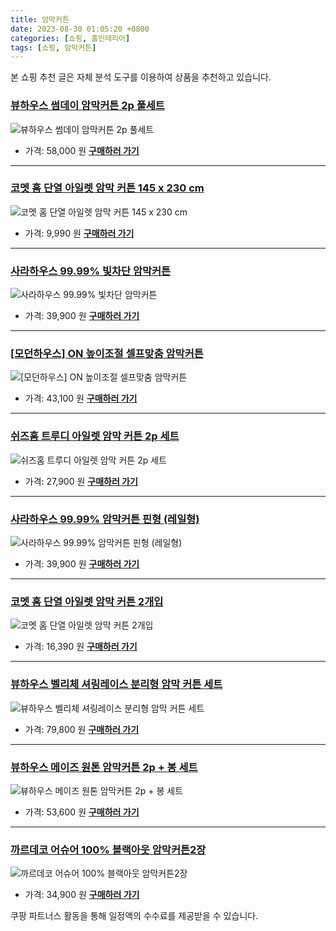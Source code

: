 ```yaml
---
title: 암막커튼
date: 2023-08-30 01:05:20 +0800
categories: [쇼핑, 홈인테리어]
tags: [쇼핑, 암막커튼]
---
```

본 쇼핑 추천 글은 자체 분석 도구를 이용하여 상품을 추천하고 있습니다.
### [뷰하우스 썸데이 암막커튼 2p 풀세트](https://link.coupang.com/re/AFFSDP?lptag=AF1030537&pageKey=105125241&itemId=318583758&vendorItemId=3781855249&traceid=V0-153-985689d6ee54a580&clickBeacon=Q5OKTy7Ke8I6AFyCLwxVShDH6Q4n%2FatQr%2F30LwApOLplbq1m09xyLIu2oAWcnYrQ3k0H4rPWu0okZXcv921a%2BxUdtGo6aDxU4V8KcUJGztNr5JOFlWmZ%2F3md9ckgpnZsMNEHWt%2B%2FQtKmL%2FXLsqD2F6ZPuv8pz8UlYOIUalZxb08%2B3%2BrSZykQ%2FdcBAW%2BlgJz3F2eAxBoVd1NVSli0eGHFX989I%2B54n8%2FW08o%2FydbVKix2wYj9J%2FOP1VvMzPBkR0l5ijwsJZoT1kHtG4pfPh8bGXsz8wRt67nRqrPFDdgpddSvYhCiBjZpwTQ3nViD1YoXaX%2BcbiQ90nocyvHOLT%2BKhfKLx3cYXwBztsrIupRo8pDrSoAXInrwHfjaRX6p%2BrKDxqN3p%2FY5VB5PFVqD1A%2FdcgllTqWcLBr9BxopiEMAkBJSSDzqcsGwtbL%2BtxH9dfLVY%2FB3NECSnHnZcAvx5qf5jH42aVhPdNsO87Vn9iNfZL%2F%2FdaHzngxAjq23%2BHgLePPbprOO%2BkvxJzzMOTQbhxdQtPzMzi0x7FhvagkTt5ULFpO0cVnCHyjletR4ZtgmRAQxZIO6E4lKFIjAzMj2fvGg1TFJhwdPzKCTyiz7i8zqSAwN86DYYxy0jzFojwuxCi7ll%2FvphNAqIltTFwCOUjLSu6GBocbkfK%2BgXrbjkEn4c7KJM8pKFr7YEz1GZid3payKPRQvUzwOCcI8I373Abzul8p%2BWGayktQuWLb7%2BMeRzoy7EKrQyg9KVrpuQGn3EJNpLN8F%2FLZSuHiNMODQ6fn4EPlvxMLtBUj7evP2S0OnNQFbazEwXlUWLBEH7UWWqsrhgJnsH22IjX6eLdQMz3x%2BZ30vO07MdP8IWRLQ5L%2Fb7%2Fg%3D&requestid=20230907010521067003566465&token=31850C%7CMIXED)
![뷰하우스 썸데이 암막커튼 2p 풀세트](https://ads-partners.coupang.com/image1/7XJPtJXQqubDbhgX7eUph3kD8M6bSEstT7x_YexuK-jK_LYwG9xEF_q6O2F5LigtUP59fxAB8gXc-hgIZJAP_LqhnYJ3FFkk1gA7-tNaCEUrtPqIhGPojX0UuaPND2sv8wxqhrjUfLGB2J4Fip1B3Rii7K2PFrydm7-R6sCpZZfg8GsszSpSQVP2mXn7fUa431sQWcTjAR3IADOLb-VOViGbloq6Urroa2QeCy_EJM1Y6tLKxmIcrwtxCauESVLHl6Ke-8yZw0ZPMUj9cwRFFqfPiBM=)
- 가격: 58,000 원
[**구매하러 가기**](https://link.coupang.com/re/AFFSDP?lptag=AF1030537&pageKey=105125241&itemId=318583758&vendorItemId=3781855249&traceid=V0-153-985689d6ee54a580&clickBeacon=Q5OKTy7Ke8I6AFyCLwxVShDH6Q4n%2FatQr%2F30LwApOLplbq1m09xyLIu2oAWcnYrQ3k0H4rPWu0okZXcv921a%2BxUdtGo6aDxU4V8KcUJGztNr5JOFlWmZ%2F3md9ckgpnZsMNEHWt%2B%2FQtKmL%2FXLsqD2F6ZPuv8pz8UlYOIUalZxb08%2B3%2BrSZykQ%2FdcBAW%2BlgJz3F2eAxBoVd1NVSli0eGHFX989I%2B54n8%2FW08o%2FydbVKix2wYj9J%2FOP1VvMzPBkR0l5ijwsJZoT1kHtG4pfPh8bGXsz8wRt67nRqrPFDdgpddSvYhCiBjZpwTQ3nViD1YoXaX%2BcbiQ90nocyvHOLT%2BKhfKLx3cYXwBztsrIupRo8pDrSoAXInrwHfjaRX6p%2BrKDxqN3p%2FY5VB5PFVqD1A%2FdcgllTqWcLBr9BxopiEMAkBJSSDzqcsGwtbL%2BtxH9dfLVY%2FB3NECSnHnZcAvx5qf5jH42aVhPdNsO87Vn9iNfZL%2F%2FdaHzngxAjq23%2BHgLePPbprOO%2BkvxJzzMOTQbhxdQtPzMzi0x7FhvagkTt5ULFpO0cVnCHyjletR4ZtgmRAQxZIO6E4lKFIjAzMj2fvGg1TFJhwdPzKCTyiz7i8zqSAwN86DYYxy0jzFojwuxCi7ll%2FvphNAqIltTFwCOUjLSu6GBocbkfK%2BgXrbjkEn4c7KJM8pKFr7YEz1GZid3payKPRQvUzwOCcI8I373Abzul8p%2BWGayktQuWLb7%2BMeRzoy7EKrQyg9KVrpuQGn3EJNpLN8F%2FLZSuHiNMODQ6fn4EPlvxMLtBUj7evP2S0OnNQFbazEwXlUWLBEH7UWWqsrhgJnsH22IjX6eLdQMz3x%2BZ30vO07MdP8IWRLQ5L%2Fb7%2Fg%3D&requestid=20230907010521067003566465&token=31850C%7CMIXED)
---
### [코멧 홈 단열 아일렛 암막 커튼 145 x 230 cm](https://link.coupang.com/re/AFFSDP?lptag=AF1030537&pageKey=180352941&itemId=536034149&vendorItemId=84147362569&traceid=V0-153-d32e09ffcc978ae2&requestid=20230907010521067003566465&token=31850C%7CMIXED)
![코멧 홈 단열 아일렛 암막 커튼 145 x 230 cm](https://ads-partners.coupang.com/image1/xn-EZy2vs_j4XBLrxtPm_ncW0AJjtTeyxa9F61r758pmGT6yauCIcfbogUQeKXCBTGdj-G7B6pE7yngsU55niase5Mhkkt_UxhFa7ibLy02gH9C-g4iLOEsHKXd3yTLasB876qiWLZevbkfj1Hi5Dym5Qc-uuKtfu-gn4r4Nn0i53DE3qYb_5saeWHODPsrNDW7fF6QwLWxb-2UWUOPhVMRESMm-y2Vpv5TrgiJAnOoxC9gUDH4-vvX4Vlnvhz1zUQmBELZBC2qYP7kJjrbOQu4=)
- 가격: 9,990 원
[**구매하러 가기**](https://link.coupang.com/re/AFFSDP?lptag=AF1030537&pageKey=180352941&itemId=536034149&vendorItemId=84147362569&traceid=V0-153-d32e09ffcc978ae2&requestid=20230907010521067003566465&token=31850C%7CMIXED)
---
### [사라하우스 99.99% 빛차단 암막커튼](https://link.coupang.com/re/AFFSDP?lptag=AF1030537&pageKey=1474420347&itemId=14397682046&vendorItemId=81641835786&traceid=V0-153-96f513d0fed41948&requestid=20230907010521067003566465&token=31850C%7CMIXED)
![사라하우스 99.99% 빛차단 암막커튼](https://ads-partners.coupang.com/image1/scXzt3ebvwNEir2psYzFnUEuKc0i0cbQ8j7MAmL_aBn74P5yHLisLDK4OuStpgW27jAgUsTonQfoyYiYG9COwWR0-OADDpm7CRkRVD5Z4oniQKfa4c9BNX8r3pX503FINmzCLoAp_64TlmvuV1g3YubzdtStIMY8tTrBPm0dM9Ft5KPgcrN59nxh8-TjieVTd7fTqW9NpSizjCXHyV5cD-0viUqTBpQmi_HHBSoV9YOckFAG4vGDy1YnbmvTRGwH8Jq-dtoxf5IT0LK0ZF0O1y8=)
- 가격: 39,900 원
[**구매하러 가기**](https://link.coupang.com/re/AFFSDP?lptag=AF1030537&pageKey=1474420347&itemId=14397682046&vendorItemId=81641835786&traceid=V0-153-96f513d0fed41948&requestid=20230907010521067003566465&token=31850C%7CMIXED)
---
### [[모던하우스] ON 높이조절 셀프맞춤 암막커튼](https://link.coupang.com/re/AFFSDP?lptag=AF1030537&pageKey=6532600867&itemId=18591309656&vendorItemId=86762960055&traceid=V0-153-64cb31500a00121c&clickBeacon=Q5OKTy7Ke8I6AFyCLwxVShDH6Q4n%2FatQr%2F30LwApOLplbq1m09xyLIu2oAWcnYrQ3k0H4rPWu0okZXcv921a%2B4HrysJ48LWv5BB0g2thVcRr5JOFlWmZ%2F3md9ckgpnZsrS2iHAhaE7tolRRhLXCTSrlhe5jNWXMnxlY3ZmeMJGs%2B3%2BrSZykQ%2FdcBAW%2BlgJz3F2eAxBoVd1NVSli0eGHFX989I%2B54n8%2FW08o%2FydbVKix2wYj9J%2FOP1VvMzPBkR0l5BjZTfN%2BTUEtvAuOGitXgqwgeoQF4rItNMCHC%2FBNk%2FQIyF%2BDdrvD6RlWp1uk5ZsdjRabmQ69JiAhFRXjjhbjLgfKLx3cYXwBztsrIupRo8pBxldA9FpuU8Zo5yZILRmanxqN3p%2FY5VB5PFVqD1A%2FdcgllTqWcLBr9BxopiEMAkBKuhl3IxervmYQW2kzQCL9yAEy2lO3YLlcx5pZI2kgGmZ4IPIs%2BkB4jeiwDtmjxlJLleszzrZ6JV2Ho12%2B1cfXX0hmH6Zr7e89pz1Mxh8rZmak9DObm7SJZgHOpLCTMkhUjGjjNiA4YyNSonL%2BrWNHn8%2FT4a6W%2FPgAAonanocPnX5JCDZ9mlqLDIA66Id%2BCbvDD2n%2Fnts34liPyi3oys1YMi1Djep7yGZjtFLtMW3AlxAqONGVoNg4Nn4VZhF0J5UCRCE9b4IbYYQ8DIC2u1hwXDy2Gr6sxGx2tW2BAJQmPVb6gdXnYOe083oI2QGq4F2iu6nYVCpQ6YwHKMV8FFTwWARESZhN%2BxfCMsA1C2MsmV%2FT6skzMJwo7pBGJzKGLgm4NSfWFaD8rfv%2BNbZsQaZstIgbugQkgrCBZFkInXFHLiaHUodRQKSfApsy1nfTpi%2Fk%3D&requestid=20230907010521067003566465&token=31850C%7CMIXED)
![[모던하우스] ON 높이조절 셀프맞춤 암막커튼](https://ads-partners.coupang.com/image1/W1f4WoGiKuZo2kCPW17o20g8gbYJHOGOVAtXFBkgAbRjfgfvuwoVTXOd_RgcmU5wLkR7Y9QfSouu-cdo6VfsWNcGKpAOCCqkeCtgh8KpfeNmDUF2GHh0LId9EEHyPRTWePk1kLKjLbUQT5qmP0Fk9qMZrZGrUZwhOmqyq2gYyGkaJum4M8AA3g9A7JyDiss-_jjb2ygBRV9Nr9QuDwbf0MZUnQikfE2HKCkZpOSOwHgjLfX3nwElG0vq2DmsIxSJQnK9X4M-Onbw-gXZd_wVuCZYc7mjIKTxD-kk3NSX8v7XbddqaJk=)
- 가격: 43,100 원
[**구매하러 가기**](https://link.coupang.com/re/AFFSDP?lptag=AF1030537&pageKey=6532600867&itemId=18591309656&vendorItemId=86762960055&traceid=V0-153-64cb31500a00121c&clickBeacon=Q5OKTy7Ke8I6AFyCLwxVShDH6Q4n%2FatQr%2F30LwApOLplbq1m09xyLIu2oAWcnYrQ3k0H4rPWu0okZXcv921a%2B4HrysJ48LWv5BB0g2thVcRr5JOFlWmZ%2F3md9ckgpnZsrS2iHAhaE7tolRRhLXCTSrlhe5jNWXMnxlY3ZmeMJGs%2B3%2BrSZykQ%2FdcBAW%2BlgJz3F2eAxBoVd1NVSli0eGHFX989I%2B54n8%2FW08o%2FydbVKix2wYj9J%2FOP1VvMzPBkR0l5BjZTfN%2BTUEtvAuOGitXgqwgeoQF4rItNMCHC%2FBNk%2FQIyF%2BDdrvD6RlWp1uk5ZsdjRabmQ69JiAhFRXjjhbjLgfKLx3cYXwBztsrIupRo8pBxldA9FpuU8Zo5yZILRmanxqN3p%2FY5VB5PFVqD1A%2FdcgllTqWcLBr9BxopiEMAkBKuhl3IxervmYQW2kzQCL9yAEy2lO3YLlcx5pZI2kgGmZ4IPIs%2BkB4jeiwDtmjxlJLleszzrZ6JV2Ho12%2B1cfXX0hmH6Zr7e89pz1Mxh8rZmak9DObm7SJZgHOpLCTMkhUjGjjNiA4YyNSonL%2BrWNHn8%2FT4a6W%2FPgAAonanocPnX5JCDZ9mlqLDIA66Id%2BCbvDD2n%2Fnts34liPyi3oys1YMi1Djep7yGZjtFLtMW3AlxAqONGVoNg4Nn4VZhF0J5UCRCE9b4IbYYQ8DIC2u1hwXDy2Gr6sxGx2tW2BAJQmPVb6gdXnYOe083oI2QGq4F2iu6nYVCpQ6YwHKMV8FFTwWARESZhN%2BxfCMsA1C2MsmV%2FT6skzMJwo7pBGJzKGLgm4NSfWFaD8rfv%2BNbZsQaZstIgbugQkgrCBZFkInXFHLiaHUodRQKSfApsy1nfTpi%2Fk%3D&requestid=20230907010521067003566465&token=31850C%7CMIXED)
---
### [쉬즈홈 트루디 아일렛 암막 커튼 2p 세트](https://link.coupang.com/re/AFFSDP?lptag=AF1030537&pageKey=5581290949&itemId=125143272&vendorItemId=3255615523&traceid=V0-153-267da6d40865ce55&requestid=20230907010521067003566465&token=31850C%7CMIXED)
![쉬즈홈 트루디 아일렛 암막 커튼 2p 세트](https://ads-partners.coupang.com/image1/MG0HtObHUq2UAkHYMA93FIC7IyGwXqRQ5MT5lqTwqMT_mH41FX2WygvvPufAtUMQxuOIrFVr8eRC4Yb_zsGstd4Q3IQtwXMAZwKK-N4N1ZnWuSgrXXfWrT3tZkUHJzEuAHUR7-ya10FLF15nnECs1a2tcq5Mv1eERItp9xHBJQ1MlkfOMtus9wkj0tAsWbfaYUd4LyQru5TbF2zqiwcTPyIQ2ggyeCVw3AZUH9iZN5479pVSjfwBxcmFMgbb8SL1ruUxkSM-2A_MAe8sJRs0kw==)
- 가격: 27,900 원
[**구매하러 가기**](https://link.coupang.com/re/AFFSDP?lptag=AF1030537&pageKey=5581290949&itemId=125143272&vendorItemId=3255615523&traceid=V0-153-267da6d40865ce55&requestid=20230907010521067003566465&token=31850C%7CMIXED)
---
### [사라하우스 99.99% 암막커튼 핀형 (레일형)](https://link.coupang.com/re/AFFSDP?lptag=AF1030537&pageKey=6855892737&itemId=16349883761&vendorItemId=85249693911&traceid=V0-153-37fe2a379de9def6&clickBeacon=Q5OKTy7Ke8I6AFyCLwxVShDH6Q4n%2FatQr%2F30LwApOLplbq1m09xyLIu2oAWcnYrQ3k0H4rPWu0okZXcv921a%2B57o9sQUgQHH5tckaC3ed1Br5JOFlWmZ%2F3md9ckgpnZsx%2FsryNhOcrrt5HN3PVQsTRdFPc3rZ4hor74%2FJPwUPA4%2B3%2BrSZykQ%2FdcBAW%2BlgJz3F2eAxBoVd1NVSli0eGHFX989I%2B54n8%2FW08o%2FydbVKix2wYj9J%2FOP1VvMzPBkR0l51VznWXR3aBgonqF44wcEFhb9nri5Z9tfvC93hN9vl2xxPQMHlhwZE1bSfCNCLE8Ag2%2BwSEXHvFDZIYlJw51N2oGw6sQg8AprHcRaAkEckmbRcHR%2BImfmNYQyynCobFWhdxkn8pLvSY2qR7IqqdyOf126dovxCCTm44tfGZ0PWcMgsQ3PGl4FtD%2FyPKBH9xFaueR0qIlMImJ73W62%2FAlUa342aVhPdNsO87Vn9iNfZL%2F%2FdaHzngxAjq23%2BHgLePPbprOO%2BkvxJzzMOTQbhxdQtPzMzi0x7FhvagkTt5ULFpO0cVnCHyjletR4ZtgmRAQxZIO6E4lKFIjAzMj2fvGg1TFJhwdPzKCTyiz7i8zqSAwN86DYYxy0jzFojwuxCi7ll%2FvphNAqIltTFwCOUjLSu6GBocbkfK%2BgXrbjkEn4c7KJM8pKFr7YEz1GZid3payKPRQvUzwOCcI8I373Abzul8p%2BWGayktQuWLb7%2BMeRzoy7EKrQyg9KVrpuQGn3EJNpLN8F%2FLZSuHiNMODQ6fn4EPlvxMLtBUj7evP2S0OnNQFbazEwXlUWLBEH7UWWqsrhgJnsH22IjX6eLdQMz3x%2BZ30vO07MdP8IWRLQ5L%2Fb7%2Fg%3D&requestid=20230907010521067003566465&token=31850C%7CMIXED)
![사라하우스 99.99% 암막커튼 핀형 (레일형)](https://ads-partners.coupang.com/image1/YUozuJ91U5N8omz-YWvdysq7boxHPIRnK24wAAyp2y_fX_KY6BtNP2o_PREIGqt78ElwA0GyDq631N0u15Ofg8Ewwn0LAJPNopkb_E06AIruZIyOOmzL7ts4yWFCLRKoP7Ky5V0sAT6DZ_5Fu4Ph0L4FNmBFEdCksFq94hef6U6s2SSJnWV72wa273dMjvOrgpRCcdBKmZbCdwgX1ehBPp3mZB5g6NXfKKJYulNbE32EThIfrCqNEDITpnvsYGaRu-2zgitCgCIx3aS7mfcqRtUGZotLbVMvDc2LBwL4063dglhyBA==)
- 가격: 39,900 원
[**구매하러 가기**](https://link.coupang.com/re/AFFSDP?lptag=AF1030537&pageKey=6855892737&itemId=16349883761&vendorItemId=85249693911&traceid=V0-153-37fe2a379de9def6&clickBeacon=Q5OKTy7Ke8I6AFyCLwxVShDH6Q4n%2FatQr%2F30LwApOLplbq1m09xyLIu2oAWcnYrQ3k0H4rPWu0okZXcv921a%2B57o9sQUgQHH5tckaC3ed1Br5JOFlWmZ%2F3md9ckgpnZsx%2FsryNhOcrrt5HN3PVQsTRdFPc3rZ4hor74%2FJPwUPA4%2B3%2BrSZykQ%2FdcBAW%2BlgJz3F2eAxBoVd1NVSli0eGHFX989I%2B54n8%2FW08o%2FydbVKix2wYj9J%2FOP1VvMzPBkR0l51VznWXR3aBgonqF44wcEFhb9nri5Z9tfvC93hN9vl2xxPQMHlhwZE1bSfCNCLE8Ag2%2BwSEXHvFDZIYlJw51N2oGw6sQg8AprHcRaAkEckmbRcHR%2BImfmNYQyynCobFWhdxkn8pLvSY2qR7IqqdyOf126dovxCCTm44tfGZ0PWcMgsQ3PGl4FtD%2FyPKBH9xFaueR0qIlMImJ73W62%2FAlUa342aVhPdNsO87Vn9iNfZL%2F%2FdaHzngxAjq23%2BHgLePPbprOO%2BkvxJzzMOTQbhxdQtPzMzi0x7FhvagkTt5ULFpO0cVnCHyjletR4ZtgmRAQxZIO6E4lKFIjAzMj2fvGg1TFJhwdPzKCTyiz7i8zqSAwN86DYYxy0jzFojwuxCi7ll%2FvphNAqIltTFwCOUjLSu6GBocbkfK%2BgXrbjkEn4c7KJM8pKFr7YEz1GZid3payKPRQvUzwOCcI8I373Abzul8p%2BWGayktQuWLb7%2BMeRzoy7EKrQyg9KVrpuQGn3EJNpLN8F%2FLZSuHiNMODQ6fn4EPlvxMLtBUj7evP2S0OnNQFbazEwXlUWLBEH7UWWqsrhgJnsH22IjX6eLdQMz3x%2BZ30vO07MdP8IWRLQ5L%2Fb7%2Fg%3D&requestid=20230907010521067003566465&token=31850C%7CMIXED)
---
### [코멧 홈 단열 아일렛 암막 커튼 2개입](https://link.coupang.com/re/AFFSDP?lptag=AF1030537&pageKey=6711426204&itemId=15582502876&vendorItemId=84147368793&traceid=V0-153-5709554cb24d4987&requestid=20230907010521067003566465&token=31850C%7CMIXED)
![코멧 홈 단열 아일렛 암막 커튼 2개입](https://ads-partners.coupang.com/image1/2RtCrqk3nUGso0T_2YNPTTmQPMeoHt3FaCxk0mPwkpxhWBmq5ZhoSJsGfNamOVEODBv5i67MTua_ec45-FdfehMj3VglNGWthb-XL62UmFq8pWnTHsNAAsW0mBT8-huS6cv5X93RDzI5B5C_PkzUwFkp2WjeDGcMXsheDtfXEYReRneFqCZuzl1oQnMnOuF5aZz754_PoV7FftFTeRlVkCUYE_kJPkBja8D0wh07GNXdx0-mmETzloLOZ6e6hL0k3C0gUvv1KnaXGEdjfteHoA==)
- 가격: 16,390 원
[**구매하러 가기**](https://link.coupang.com/re/AFFSDP?lptag=AF1030537&pageKey=6711426204&itemId=15582502876&vendorItemId=84147368793&traceid=V0-153-5709554cb24d4987&requestid=20230907010521067003566465&token=31850C%7CMIXED)
---
### [뷰하우스 벨리체 셔링레이스 분리형 암막 커튼 세트](https://link.coupang.com/re/AFFSDP?lptag=AF1030537&pageKey=6639204246&itemId=15169423364&vendorItemId=82390769373&traceid=V0-153-a23eca614d38e496&clickBeacon=Q5OKTy7Ke8I6AFyCLwxVShDH6Q4n%2FatQr%2F30LwApOLplbq1m09xyLIu2oAWcnYrQ3k0H4rPWu0okZXcv921a%2B%2BQu2FyR%2FN8D2o8%2BoG7aOiRr5JOFlWmZ%2F3md9ckgpnZsmYvhnPvm2hdd%2BsI8zgxekUz%2FRTdGzlU%2F%2FR9HX%2F8yufU%2B3%2BrSZykQ%2FdcBAW%2BlgJz3F2eAxBoVd1NVSli0eGHFX989I%2B54n8%2FW08o%2FydbVKix2wYj9J%2FOP1VvMzPBkR0l5HAioesQZ46WccdWQB%2F%2BNnmlkS2x3pnNH0AzgQo1mehG4tB3kN3RPq974u%2FXSpTXsat%2Fue299BpqLg1HbcZCGwoGw6sQg8AprHcRaAkEckmbJiO%2BO1bc7ZFUXr%2Bflb0t0dxkn8pLvSY2qR7IqqdyOf126dovxCCTm44tfGZ0PWcN0fuIpoGmMwxI2%2BzqanmLRZX%2FHfnVsR%2F9qUR0%2FaR%2FLK342aVhPdNsO87Vn9iNfZL%2F%2FdaHzngxAjq23%2BHgLePPbprOO%2BkvxJzzMOTQbhxdQtPzMzi0x7FhvagkTt5ULFpO0cVnCHyjletR4ZtgmRAQxZIO6E4lKFIjAzMj2fvGg1TFJhwdPzKCTyiz7i8zqSAwN86DYYxy0jzFojwuxCi7ll%2FvphNAqIltTFwCOUjLSu6GBocbkfK%2BgXrbjkEn4c7KJM8pKFr7YEz1GZid3payKPRQvUzwOCcI8I373Abzul8p%2BWGayktQuWLb7%2BMeRzoy7EKrQyg9KVrpuQGn3EJNpLN8F%2FLZSuHiNMODQ6fn4EPlvxMLtBUj7evP2S0OnNQFbazEwXlUWLBEH7UWWqsrhgJnsH22IjX6eLdQMz3x%2BZ30vO07MdP8IWRLQ5L%2Fb7%2Fg%3D&requestid=20230907010521067003566465&token=31850C%7CMIXED)
![뷰하우스 벨리체 셔링레이스 분리형 암막 커튼 세트](https://ads-partners.coupang.com/image1/t7wkmVfPMew6Qnvdt2S3w5X-3vomXWSzVlUa9A6Is_gRzFqluXhCXvrAIGi95EyHES8rjNlbJkcU178MzEwaaGNn-k715Qpg6TQH9_F4oF6EFSGFDzO3J2vluvaEOydEH36LpoXWBNZiKFyakrnLynNkd-ntYu5AdwzAT0DKY4BGv96w98yjllrYv5pXnUa7D6Tgul-7yuBFU6XsrAbi_l8hECO8MsMgjiFokcN4uUh8YCtxcq_kNcwl6k2aLhPVw9dw9Xgfg6BwiazN0Fw=)
- 가격: 79,800 원
[**구매하러 가기**](https://link.coupang.com/re/AFFSDP?lptag=AF1030537&pageKey=6639204246&itemId=15169423364&vendorItemId=82390769373&traceid=V0-153-a23eca614d38e496&clickBeacon=Q5OKTy7Ke8I6AFyCLwxVShDH6Q4n%2FatQr%2F30LwApOLplbq1m09xyLIu2oAWcnYrQ3k0H4rPWu0okZXcv921a%2B%2BQu2FyR%2FN8D2o8%2BoG7aOiRr5JOFlWmZ%2F3md9ckgpnZsmYvhnPvm2hdd%2BsI8zgxekUz%2FRTdGzlU%2F%2FR9HX%2F8yufU%2B3%2BrSZykQ%2FdcBAW%2BlgJz3F2eAxBoVd1NVSli0eGHFX989I%2B54n8%2FW08o%2FydbVKix2wYj9J%2FOP1VvMzPBkR0l5HAioesQZ46WccdWQB%2F%2BNnmlkS2x3pnNH0AzgQo1mehG4tB3kN3RPq974u%2FXSpTXsat%2Fue299BpqLg1HbcZCGwoGw6sQg8AprHcRaAkEckmbJiO%2BO1bc7ZFUXr%2Bflb0t0dxkn8pLvSY2qR7IqqdyOf126dovxCCTm44tfGZ0PWcN0fuIpoGmMwxI2%2BzqanmLRZX%2FHfnVsR%2F9qUR0%2FaR%2FLK342aVhPdNsO87Vn9iNfZL%2F%2FdaHzngxAjq23%2BHgLePPbprOO%2BkvxJzzMOTQbhxdQtPzMzi0x7FhvagkTt5ULFpO0cVnCHyjletR4ZtgmRAQxZIO6E4lKFIjAzMj2fvGg1TFJhwdPzKCTyiz7i8zqSAwN86DYYxy0jzFojwuxCi7ll%2FvphNAqIltTFwCOUjLSu6GBocbkfK%2BgXrbjkEn4c7KJM8pKFr7YEz1GZid3payKPRQvUzwOCcI8I373Abzul8p%2BWGayktQuWLb7%2BMeRzoy7EKrQyg9KVrpuQGn3EJNpLN8F%2FLZSuHiNMODQ6fn4EPlvxMLtBUj7evP2S0OnNQFbazEwXlUWLBEH7UWWqsrhgJnsH22IjX6eLdQMz3x%2BZ30vO07MdP8IWRLQ5L%2Fb7%2Fg%3D&requestid=20230907010521067003566465&token=31850C%7CMIXED)
---
### [뷰하우스 메이즈 원톤 암막커튼 2p + 봉 세트](https://link.coupang.com/re/AFFSDP?lptag=AF1030537&pageKey=5372913328&itemId=7958825082&vendorItemId=75247890268&traceid=V0-153-690a53dc622de275&requestid=20230907010521067003566465&token=31850C%7CMIXED)
![뷰하우스 메이즈 원톤 암막커튼 2p + 봉 세트](https://ads-partners.coupang.com/image1/Jyxyk2SbXXyrLlGZJ0_ra4SwxMD-R3vceUrxtFy3IbTBG6jQeGnvjQwQTYyGtDO97FWy3NxOabKsaKhk4u5xfNODHs637HlNB4QNPwy9RzVttbHqXykhuCVNd8Y_Vwf-AUW9ky9r5thqLUVT3okWFxb6QnFYyzQXaU-QN0JieXzQoKXiP_MoT0rMzxdxPmQI5ZfHCXYjQXbuXfCFZISMTjc5fDD5mIJgeOlCxvf0pZvm44KpKWMVusJSNiaswI0DhCYs-OsFyiDkbWcdXROg3Zs=)
- 가격: 53,600 원
[**구매하러 가기**](https://link.coupang.com/re/AFFSDP?lptag=AF1030537&pageKey=5372913328&itemId=7958825082&vendorItemId=75247890268&traceid=V0-153-690a53dc622de275&requestid=20230907010521067003566465&token=31850C%7CMIXED)
---
### [까르데코 어슈어 100% 블랙아웃 암막커튼2장](https://link.coupang.com/re/AFFSDP?lptag=AF1030537&pageKey=4730630515&itemId=5994790733&vendorItemId=73292584931&traceid=V0-153-8034af9c89381a9b&clickBeacon=Q5OKTy7Ke8I6AFyCLwxVShDH6Q4n%2FatQr%2F30LwApOLplbq1m09xyLIu2oAWcnYrQ3k0H4rPWu0okZXcv921a%2B0Jk06sf4RLzfqshW%2F9BzEkyrzNbyuTAGSE%2BIH%2FSOLoza0GK0ReXiGxNwe4%2B3GDRIEJFi0FcyZW5X6%2FYb%2BWtHWo%2B3%2BrSZykQ%2FdcBAW%2BlgJz3F2eAxBoVd1NVSli0eGHFX989I%2B54n8%2FW08o%2FydbVKix2wYj9J%2FOP1VvMzPBkR0l5ijwsJZoT1kHtG4pfPh8bGffHT76ciNWBeWpaIZGuaHyiJ4Q%2F01z2AaPupjgETDOBaX%2BcbiQ90nocyvHOLT%2BKhfKLx3cYXwBztsrIupRo8pBt0Q2JYgp9U72TldWGlXkCxqN3p%2FY5VB5PFVqD1A%2FdcgllTqWcLBr9BxopiEMAkBLGJnLHYwl8aFpp2JDu%2FaHsKnxqSuvVkXXC4NcVyK73Qj4T4OXphpHPdun9wMK4mtrleszzrZ6JV2Ho12%2B1cfXX0hmH6Zr7e89pz1Mxh8rZmak9DObm7SJZgHOpLCTMkhUjGjjNiA4YyNSonL%2BrWNHn8%2FT4a6W%2FPgAAonanocPnX5JCDZ9mlqLDIA66Id%2BCbvDD2n%2Fnts34liPyi3oys1YMi1Djep7yGZjtFLtMW3AlxAqONGVoNg4Nn4VZhF0J5UCRCE9b4IbYYQ8DIC2u1hwXDy2Gr6sxGx2tW2BAJQmPVb6gdXnYOe083oI2QGq4F2iu6nYVCpQ6YwHKMV8FFTwWARESZhN%2BxfCMsA1C2MsmV%2FT6skzMJwo7pBGJzKGLgm4NSfWFaD8rfv%2BNbZsQaZstIgbugQkgrCBZFkInXFHLiaHUodRQKSfApsy1nfTpi%2Fk%3D&requestid=20230907010521067003566465&token=31850C%7CMIXED)
![까르데코 어슈어 100% 블랙아웃 암막커튼2장](https://ads-partners.coupang.com/image1/nLQpR1kj4CCkgDv8nKHAYHWFF0XWgz4X68r3YBeRk7achwzPoJMTqgrp-33OGwVrMm3z4F2P23B7x-2FASGIXAmkgRK8OqMgTPmjoBw9Y5vN60PGj8yUR8fLskSWF2WhCpHGLPxZgoQIMJb4WnOiw-cYZtwaKVDTCdGtFHbQK9pKq-2sNnYEdJzbZdxKvqOdV1IFmMjhxgJqNr9MBNhdyny0dbl_vTFhw21zlDUrXpA-1pgSOE7koTULMDIToT1k2q_vTR0AoLSbkL_7V6YYhLKxZSSMpeJJX1bFWMIqgZ4WeLqU)
- 가격: 34,900 원
[**구매하러 가기**](https://link.coupang.com/re/AFFSDP?lptag=AF1030537&pageKey=4730630515&itemId=5994790733&vendorItemId=73292584931&traceid=V0-153-8034af9c89381a9b&clickBeacon=Q5OKTy7Ke8I6AFyCLwxVShDH6Q4n%2FatQr%2F30LwApOLplbq1m09xyLIu2oAWcnYrQ3k0H4rPWu0okZXcv921a%2B0Jk06sf4RLzfqshW%2F9BzEkyrzNbyuTAGSE%2BIH%2FSOLoza0GK0ReXiGxNwe4%2B3GDRIEJFi0FcyZW5X6%2FYb%2BWtHWo%2B3%2BrSZykQ%2FdcBAW%2BlgJz3F2eAxBoVd1NVSli0eGHFX989I%2B54n8%2FW08o%2FydbVKix2wYj9J%2FOP1VvMzPBkR0l5ijwsJZoT1kHtG4pfPh8bGffHT76ciNWBeWpaIZGuaHyiJ4Q%2F01z2AaPupjgETDOBaX%2BcbiQ90nocyvHOLT%2BKhfKLx3cYXwBztsrIupRo8pBt0Q2JYgp9U72TldWGlXkCxqN3p%2FY5VB5PFVqD1A%2FdcgllTqWcLBr9BxopiEMAkBLGJnLHYwl8aFpp2JDu%2FaHsKnxqSuvVkXXC4NcVyK73Qj4T4OXphpHPdun9wMK4mtrleszzrZ6JV2Ho12%2B1cfXX0hmH6Zr7e89pz1Mxh8rZmak9DObm7SJZgHOpLCTMkhUjGjjNiA4YyNSonL%2BrWNHn8%2FT4a6W%2FPgAAonanocPnX5JCDZ9mlqLDIA66Id%2BCbvDD2n%2Fnts34liPyi3oys1YMi1Djep7yGZjtFLtMW3AlxAqONGVoNg4Nn4VZhF0J5UCRCE9b4IbYYQ8DIC2u1hwXDy2Gr6sxGx2tW2BAJQmPVb6gdXnYOe083oI2QGq4F2iu6nYVCpQ6YwHKMV8FFTwWARESZhN%2BxfCMsA1C2MsmV%2FT6skzMJwo7pBGJzKGLgm4NSfWFaD8rfv%2BNbZsQaZstIgbugQkgrCBZFkInXFHLiaHUodRQKSfApsy1nfTpi%2Fk%3D&requestid=20230907010521067003566465&token=31850C%7CMIXED)


쿠팡 파트너스 활동을 통해 일정액의 수수료를 제공받을 수 있습니다.
